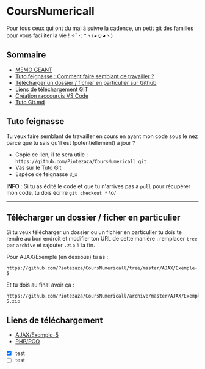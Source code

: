 # CoursNumericall
Pour tous ceux qui ont du mal à suivre la cadence, un petit git des familles pour vous faciliter la vie ! ✧ﾟ･: *ヽ(◕ヮ◕ヽ)

## Sommaire

- [MEMO GEANT](https://github.com/Piotezaza/CoursNumericall/blob/master/M%C3%A9mo%20g%C3%A9ant.md)
- [Tuto feignasse : Comment faire semblant de travailler ?](https://github.com/Piotezaza/CoursNumericall#tuto-feignasse)
- [Télécharger un dossier / fichier en particulier sur Github](https://github.com/Piotezaza/CoursNumericall#t%C3%A9l%C3%A9charger-un-dossier--ficher-en-particulier)
- [Liens de téléchargement GIT](https://github.com/Piotezaza/CoursNumericall#liens-de-t%C3%A9l%C3%A9chargement)
- [Création raccourcis VS Code](https://github.com/Piotezaza/CoursNumericall/blob/master/Cr%C3%A9ation%20raccourcis%20VS%20Code.md)
- [Tuto Git.md](https://github.com/Piotezaza/CoursNumericall/blob/master/Soutenance%20-%20Projet%20de%20fin%20de%20formation.pdf)


## Tuto feignasse

Tu veux faire semblant de travailler en cours en ayant mon code sous le nez parce que tu sais qu'il est (potentiellement) à jour ?

- Copie ce lien, il te sera utile : `https://github.com/Piotezaza/CoursNumericall.git`
- Vas sur le [Tuto Git](https://github.com/Piotezaza/CoursNumericall/blob/master/Tuto%20Git.md#r%C3%A9cup%C3%A9rer-un-projet-git) 
- Espèce de feignasse ಠ_ಠ

**INFO** : Si tu as édité le code et que tu n'arrives pas à `pull` pour récupérer mon code, tu dois écrire `git checkout *` \o/

---

## Télécharger un dossier / ficher en particulier

Si tu veux télécharger un dossier ou un fichier en particulier tu dois te rendre au bon endroit et modifier ton URL de cette manière : remplacer `tree` par `archive` et rajouter `.zip` à la fin.

Pour AJAX/Exemple (en dessous) tu as :

```
https://github.com/Piotezaza/CoursNumericall/tree/master/AJAX/Exemple-5
```

Et tu dois au final avoir ça :
```
https://github.com/Piotezaza/CoursNumericall/archive/master/AJAX/Exemple-5.zip
```

## Liens de téléchargement

- [AJAX/Exemple-5](https://github.com/Piotezaza/CoursNumericall/archive/master/AJAX/Exemple-5.zip)
- [PHP/POO](https://github.com/Piotezaza/CoursNumericall/archive/master/PHP/POO.zip)

- [x] test
- [ ] test